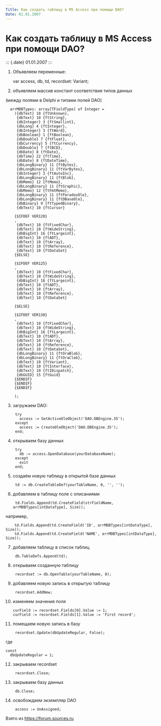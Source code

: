 ```yaml
---
Title: Как создать таблицу в MS Access при помощи DAO?
Date: 01.01.2007
---
```



Как создать таблицу в MS Access при помощи DAO?
===============================================

::: {.date}
01.01.2007
:::

1. Объявляем переменные:

    var
      access, db, td, recordset: Variant;

2. объявляем массив констант соответствия типов данных

(между полями в Delphi и типами полей DAO)

      arrMDBTypes: array[TFieldType] of Integer =
        ({dbText} 10 {ftUnknown},
         {dbText} 10 {ftString},
         {dbInteger} 3 {ftSmallint},
         {dbLong} 4 {ftInteger},
         {dbInteger} 3 {ftWord},
         {dbBoolean} 1 {ftBoolean},
         {dbDouble} 7 {ftFloat},
         {dbCurrency} 5 {ftCurrency},
         {dbDouble} 7 {ftBCD},
         {dbDate} 8 {ftDate},
         {dbTime} 22 {ftTime},
         {dbDate} 8 {ftDateTime},
         {dbLongBinary} 11 {ftBytes},
         {dbLongBinary} 11 {ftVarBytes},
         {dbInteger} 3 {ftAutoInc},
         {dbLongBinary} 11 {ftBlob},
         {dbMemo} 12 {ftMemo},
         {dbLongBinary} 11 {ftGraphic},
         {dbMemo} 12 {ftFmtMemo},
         {dbLongBinary} 11 {ftParadoxOle},
         {dbLongBinary} 11 {ftDBaseOle},
         {dbBinary} 9 {ftTypedBinary},
         {dbText} 10 {ftCursor}
     
        {$IFDEF VER120}
        ,
         {dbText} 10 {ftFixedChar},
         {dbText} 10 {ftWideString},
         {dbBigInt} 16 {ftLargeint},
         {dbText} 10 {ftADT},
         {dbText} 10 {ftArray},
         {dbText} 10 {ftReference},
         {dbText} 10 {ftDataSet}
        {$ELSE}
     
        {$IFDEF VER125}
        ,
         {dbText} 10 {ftFixedChar},
         {dbText} 10 {ftWideString},
         {dbBigInt} 16 {ftLargeint},
         {dbText} 10 {ftADT},
         {dbText} 10 {ftArray},
         {dbText} 10 {ftReference},
         {dbText} 10 {ftDataSet}
     
        {$ELSE}
     
        {$IFDEF VER130}
        ,
         {dbText} 10 {ftFixedChar},
         {dbText} 10 {ftWideString},
         {dbBigInt} 16 {ftLargeint},
         {dbText} 10 {ftADT},
         {dbText} 10 {ftArray},
         {dbText} 10 {ftReference},
         {dbText} 10 {ftDataSet},
         {dbLongBinary} 11 {ftOraBlob},
         {dbLongBinary} 11 {ftOraClob},
         {dbText} 10 {ftVariant},
         {dbText} 10 {ftInterface},
         {dbText} 10 {ftIDispatch},
         {dbGUID} 15 {ftGuid}
        {$ENDIF}
        {$ENDIF}
        {$ENDIF}
     
        );

3. загружаем DAO:

        try
          access := GetActiveOleObject('DAO.DBEngine.35');
        except
          access := CreateOleObject('DAO.DBEngine.35');
        end;

4. открываем базу данных

        try
          db := access.OpenDatabase(yourDatabaseName);
        except
          exit
        end;

5. создаём новую таблицу в открытой базе данных

        td := db.CreateTableDef(yourTableName, 0, '', '');

6. добавляем в таблицу поле с описаниями

        td.Fields.Append(td.CreateField(strFieldName, arrMDBTypes[intDataType], Size));

например,

        td.Fields.Append(td.CreateField('ID', arrMDBTypes[intDataType], Size));
        td.Fields.Append(td.CreateField('NAME', arrMDBTypes[intDataType], Size));

7. добавляем таблицу в список таблиц

        db.TableDefs.Append(td);

8. открываем созданную таблицу

        recordset := db.OpenTable(yourTableName, 0);

9. добавляем новую запись в открытую таблицу

        recordset.AddNew;

10. изменяем значения поля

     
        curField := recordset.Fields[0].Value := 1;
        curField := recordset.Fields[1].Value := 'First record';

11. помещаем новую запись в базу

         recordset.Update(dbUpdateRegular, False);

где

    const
      dbUpdateRegular = 1;

12. закрываем recordset

         recordset.Close;

13. закрываем базу данных

         db.Close;

14. освобождаем экземпляр DAO

         access := UnAssigned;

Взято из <https://forum.sources.ru>
